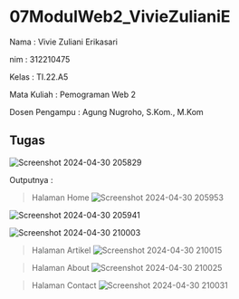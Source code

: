 # 07ModulWeb2_VivieZulianiE

Nama : Vivie Zuliani Erikasari

nim : 312210475

Kelas : TI.22.A5

Mata Kuliah : Pemograman Web 2

Dosen Pengampu : Agung Nugroho, S.Kom., M.Kom

## Tugas

![Screenshot 2024-04-30 205829](https://github.com/VivieZuliani/07ModulWeb2_VivieZulianiE/assets/130271255/271ce395-943c-4d2b-a0ab-0879555415e4)

Outputnya :

> Halaman Home
![Screenshot 2024-04-30 205953](https://github.com/VivieZuliani/07ModulWeb2_VivieZulianiE/assets/130271255/0cac7991-e539-4fc0-a717-acb9e9ab1bfd)

![Screenshot 2024-04-30 205941](https://github.com/VivieZuliani/07ModulWeb2_VivieZulianiE/assets/130271255/d81f1663-beec-4477-afcf-06e3295e3ae2)

![Screenshot 2024-04-30 210003](https://github.com/VivieZuliani/07ModulWeb2_VivieZulianiE/assets/130271255/e2c7470a-c2af-4fde-aa8c-1b839da144b6)

> Halaman Artikel
![Screenshot 2024-04-30 210015](https://github.com/VivieZuliani/07ModulWeb2_VivieZulianiE/assets/130271255/a85c48aa-40e3-4d3f-a7a0-6ca2096d9b55)

> Halaman About
![Screenshot 2024-04-30 210025](https://github.com/VivieZuliani/07ModulWeb2_VivieZulianiE/assets/130271255/b5a3abf6-a787-4464-bbdb-7198fcbd3742)

> Halaman Contact
![Screenshot 2024-04-30 210031](https://github.com/VivieZuliani/07ModulWeb2_VivieZulianiE/assets/130271255/3cbf4ee0-254d-459a-aa82-281a0aa2b50e)






